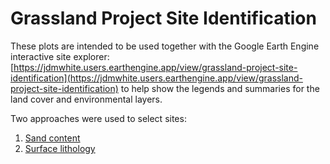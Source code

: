# Grassland Project Site Identification

These plots are intended to be used together with the Google Earth Engine interactive site explorer: [https://jdmwhite.users.earthengine.app/view/grassland-project-site-identification](https://jdmwhite.users.earthengine.app/view/grassland-project-site-identification) to help show the legends and summaries for the land cover and environmental layers. 

Two approaches were used to select sites:
1) [Sand content](sand.md)
2) [Surface lithology](lithology.md)
